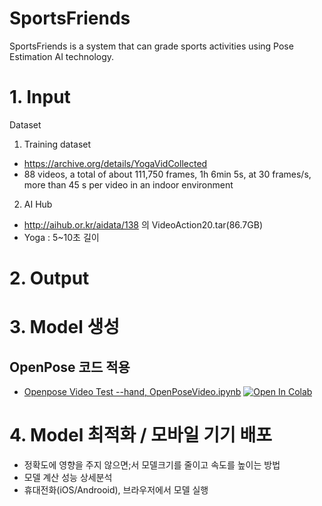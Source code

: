 # SportsFriends
SportsFriends is a system that can grade sports activities using Pose Estimation AI technology.

# 1. Input
Dataset 
1)	Training dataset 
-	https://archive.org/details/YogaVidCollected 
-	88 videos, a total of about 111,750 frames, 1h 6min 5s, at 30 frames/s, more than 45 s per video in an indoor environment 
2) AI Hub
- http://aihub.or.kr/aidata/138 의 VideoAction20.tar(86.7GB)
- Yoga : 5~10초 길이

# 2. Output

# 3. Model 생성

## OpenPose 코드 적용 
- [Openpose Video Test --hand, OpenPoseVideo.ipynb](OpenPoseVideo.ipynb)
  [![Open In Colab](https://colab.research.google.com/assets/colab-badge.svg)](https://colab.research.google.com/github//AI-FLEX-9/SportsFriends/blob/master/OpenPoseVideo.ipynb)


# 4. Model 최적화 / 모바일 기기 배포
- 정확도에 영향을 주지 않으면;서 모델크기를 줄이고 속도를 높이는 방법
- 모델 계산 성능 상세분석
- 휴대전화(iOS/Androoid), 브라우저에서 모델 실행

